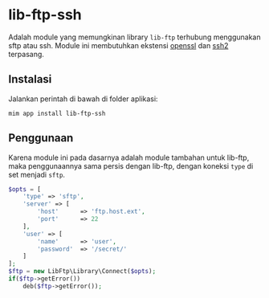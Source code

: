 # lib-ftp-ssh

Adalah module yang memungkinan library `lib-ftp` terhubung menggunakan
sftp atau ssh. Module ini membutuhkan ekstensi
[openssl](http://php.net/manual/en/book.openssl.php) dan 
[ssh2](http://php.net/manual/en/book.ssh2.php) terpasang.

## Instalasi

Jalankan perintah di bawah di folder aplikasi:

```
mim app install lib-ftp-ssh
```

## Penggunaan

Karena module ini pada dasarnya adalah module tambahan untuk
lib-ftp, maka penggunaannya sama persis dengan lib-ftp, dengan
koneksi `type` di set menjadi `sftp`.

```php
$opts = [
    'type' => 'sftp',
    'server' => [
        'host'      => 'ftp.host.ext',
        'port'      => 22
    ],
    'user' => [
        'name'      => 'user',
        'password'  => '/secret/'
    ]
];
$ftp = new LibFtp\Library\Connect($opts);
if($ftp->getError())
    deb($ftp->getError());
```